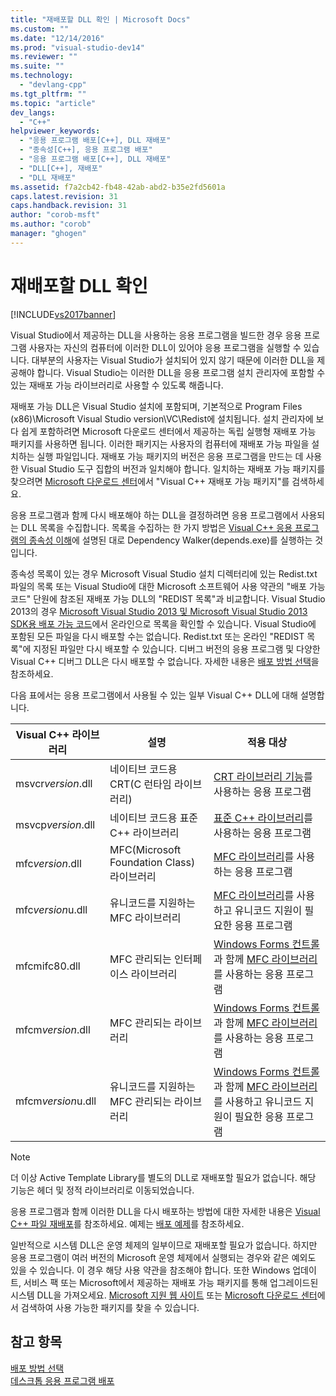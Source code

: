 ```yaml
---
title: "재배포할 DLL 확인 | Microsoft Docs"
ms.custom: ""
ms.date: "12/14/2016"
ms.prod: "visual-studio-dev14"
ms.reviewer: ""
ms.suite: ""
ms.technology: 
  - "devlang-cpp"
ms.tgt_pltfrm: ""
ms.topic: "article"
dev_langs: 
  - "C++"
helpviewer_keywords: 
  - "응용 프로그램 배포[C++], DLL 재배포"
  - "종속성[C++], 응용 프로그램 배포"
  - "응용 프로그램 배포[C++], DLL 재배포"
  - "DLL[C++], 재배포"
  - "DLL 재배포"
ms.assetid: f7a2cb42-fb48-42ab-abd2-b35e2fd5601a
caps.latest.revision: 31
caps.handback.revision: 31
author: "corob-msft"
ms.author: "corob"
manager: "ghogen"
---
```

# 재배포할 DLL 확인
[!INCLUDE[vs2017banner](../assembler/inline/includes/vs2017banner.md)]

Visual Studio에서 제공하는 DLL을 사용하는 응용 프로그램을 빌드한 경우 응용 프로그램 사용자는 자신의 컴퓨터에 이러한 DLL이 있어야 응용 프로그램을 실행할 수 있습니다.  대부분의 사용자는 Visual Studio가 설치되어 있지 않기 때문에 이러한 DLL을 제공해야 합니다.  Visual Studio는 이러한 DLL을 응용 프로그램 설치 관리자에 포함할 수 있는 재배포 가능 라이브러리로 사용할 수 있도록 해줍니다.  
  
 재배포 가능 DLL은 Visual Studio 설치에 포함되며,  기본적으로 Program Files \(x86\)\\Microsoft Visual Studio version\\VC\\Redist에 설치됩니다.  설치 관리자에 보다 쉽게 포함하려면 Microsoft 다운로드 센터에서 제공하는 독립 실행형 재배포 가능 패키지를 사용하면 됩니다.  이러한 패키지는 사용자의 컴퓨터에 재배포 가능 파일을 설치하는 실행 파일입니다.  재배포 가능 패키지의 버전은 응용 프로그램을 만드는 데 사용한 Visual Studio 도구 집합의 버전과 일치해야 합니다.  일치하는 재배포 가능 패키지를 찾으려면 [Microsoft 다운로드 센터](http://go.microsoft.com/fwlink/p/?LinkId=158431)에서 "Visual C\+\+ 재배포 가능 패키지"를 검색하세요.  
  
 응용 프로그램과 함께 다시 배포해야 하는 DLL을 결정하려면 응용 프로그램에서 사용되는 DLL 목록을 수집합니다.  목록을 수집하는 한 가지 방법은 [Visual C\+\+ 응용 프로그램의 종속성 이해](../ide/understanding-the-dependencies-of-a-visual-cpp-application.md)에 설명된 대로 Dependency Walker\(depends.exe\)를 실행하는 것입니다.  
  
 종속성 목록이 있는 경우 Microsoft Visual Studio 설치 디렉터리에 있는 Redist.txt 파일의 목록 또는 Visual Studio에 대한 Microsoft 소프트웨어 사용 약관의 "배포 가능 코드" 단원에 참조된 재배포 가능 DLL의 "REDIST 목록"과 비교합니다.  Visual Studio 2013의 경우 [Microsoft Visual Studio 2013 및 Microsoft Visual Studio 2013 SDK용 배포 가능 코드](http://go.microsoft.com/fwlink/p/?LinkId=313603)에서 온라인으로 목록을 확인할 수 있습니다.  Visual Studio에 포함된 모든 파일을 다시 배포할 수는 없습니다. Redist.txt 또는 온라인 "REDIST 목록"에 지정된 파일만 다시 배포할 수 있습니다. 디버그 버전의 응용 프로그램 및 다양한 Visual C\+\+ 디버그 DLL은 다시 배포할 수 없습니다.  자세한 내용은 [배포 방법 선택](../ide/choosing-a-deployment-method.md)을 참조하세요.  
  
 다음 표에서는 응용 프로그램에서 사용될 수 있는 일부 Visual C\+\+ DLL에 대해 설명합니다.  
  
|Visual C\+\+ 라이브러리|설명|적용 대상|  
|------------------------|--------|-----------|  
|msvcr*version*.dll|네이티브 코드용 CRT\(C 런타임 라이브러리\)|[CRT 라이브러리 기능](../c-runtime-library/crt-library-features.md)를 사용하는 응용 프로그램|  
|msvcp*version*.dll|네이티브 코드용 표준 C\+\+ 라이브러리|[표준 C\+\+ 라이브러리](../standard-library/cpp-standard-library-reference.md)를 사용하는 응용 프로그램|  
|mfc*version*.dll|MFC\(Microsoft Foundation Class\) 라이브러리|[MFC 라이브러리](../mfc/mfc-desktop-applications.md)를 사용하는 응용 프로그램|  
|mfc*version*u.dll|유니코드를 지원하는 MFC 라이브러리|[MFC 라이브러리](../mfc/mfc-desktop-applications.md)를 사용하고 유니코드 지원이 필요한 응용 프로그램|  
|mfcmifc80.dll|MFC 관리되는 인터페이스 라이브러리|[Windows Forms 컨트롤](../Topic/Windows%20Forms%20Controls.md)과 함께 [MFC 라이브러리](../mfc/mfc-desktop-applications.md)를 사용하는 응용 프로그램|  
|mfcm*version*.dll|MFC 관리되는 라이브러리|[Windows Forms 컨트롤](../Topic/Windows%20Forms%20Controls.md)과 함께 [MFC 라이브러리](../mfc/mfc-desktop-applications.md)를 사용하는 응용 프로그램|  
|mfcm*version*u.dll|유니코드를 지원하는 MFC 관리되는 라이브러리|[Windows Forms 컨트롤](../Topic/Windows%20Forms%20Controls.md)과 함께 [MFC 라이브러리](../mfc/mfc-desktop-applications.md)를 사용하고 유니코드 지원이 필요한 응용 프로그램|  
  
> [!NOTE]
>  더 이상 Active Template Library를 별도의 DLL로 재배포할 필요가 없습니다.  해당 기능은 헤더 및 정적 라이브러리로 이동되었습니다.  
  
 응용 프로그램과 함께 이러한 DLL을 다시 배포하는 방법에 대한 자세한 내용은 [Visual C\+\+ 파일 재배포](../ide/redistributing-visual-cpp-files.md)를 참조하세요.  예제는 [배포 예제](../ide/deployment-examples.md)를 참조하세요.  
  
 일반적으로 시스템 DLL은 운영 체제의 일부이므로 재배포할 필요가 없습니다.  하지만 응용 프로그램이 여러 버전의 Microsoft 운영 체제에서 실행되는 경우와 같은 예외도 있을 수 있습니다.  이 경우 해당 사용 약관을 참조해야 합니다.  또한 Windows 업데이트, 서비스 팩 또는 Microsoft에서 제공하는 재배포 가능 패키지를 통해 업그레이드된 시스템 DLL을 가져오세요.  [Microsoft 지원 웹 사이트](http://support.microsoft.com/) 또는 [Microsoft 다운로드 센터](http://go.microsoft.com/fwlink/p/?LinkId=158431)에서 검색하여 사용 가능한 패키지를 찾을 수 있습니다.  
  
## 참고 항목  
 [배포 방법 선택](../ide/choosing-a-deployment-method.md)   
 [데스크톱 응용 프로그램 배포](../ide/deploying-native-desktop-applications-visual-cpp.md)